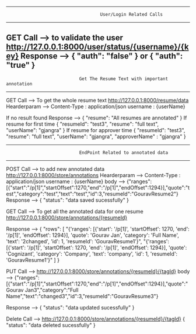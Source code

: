 -----------------------------------------------------------------------------------------------------
										User/Login Related Calls
-----------------------------------------------------------------------------------------------------	
	
GET Call --> to validate the user
http://127.0.0.1:8000/user/status/{username}/{key}
Response -->
{
    "auth": "false"
} or
{
    "auth": "true"
}
-----------------------------------------------------------------------------------------------------
								Get The Resume Text with important annotation 
-----------------------------------------------------------------------------------------------------
GET Call --> To get the whole resume text
http://127.0.0.1:8000/resume/data
Hearderparam -->
Content-Type : application/json
username : {userName}

If no result found
Response -->
{
    "resume": "All resumes are annotated"
}
If resume for first time 
{
    "resumeId": "test3",
    "resume": "full text",
    "userName": "gjangra"
}
If resume for approver time 
{
    "resumeId": "test3",
    "resume": "full text",
    "userName": "gjangra",
	"approverName" : "gjangra"
}

-----------------------------------------------------------------------------------------------------
								EndPoint Related to annotated data
-----------------------------------------------------------------------------------------------------

POST Call --> to add new annotated data 
http://127.0.0.1:8000/store/annotations
Hearderparam -->
Content-Type : application/json
username : {userName}
body -->
{"ranges":[{"start":"/p[1]","startOffset":1270,"end":"/p[1]","endOffset":1294}],"quote":"test","category":"test","text":"test","id":3,"resumeId":"GouravResume2"}
Response -->
{
    "status": "data saved sucessfully"
}


GET Call --> To get all the annotated data for one resume
http://127.0.0.1:8000/store/annotations/{resumeId}

Response -->
{
    "rows": [
        "{'ranges': [{'start': '/p[1]', 'startOffset': 1270, 'end': '/p[1]', 'endOffset': 1294}], 'quote': 'Gourav Jan', 'category': 'Full Name', 'text': '2changed', 'id': 1, 'resumeId': 'GouravResume1'}",
        "{'ranges': [{'start': '/p[1]', 'startOffset': 1270, 'end': '/p[1]', 'endOffset': 1294}], 'quote': 'Cognizant', 'category': 'Company', 'text': 'company', 'id': 1, 'resumeId': 'GouravResume1'}"
    ]
}

PUT Call --> 
http://127.0.0.1:8000/store/annotations/{resumeId}/{tagId}
body -->
{"ranges":[{"start":"/p[1]","startOffset":1270,"end":"/p[1]","endOffset":1294}],"quote":"Gourav Jan3","category":"Full Name","text":"changed3","id":3,"resumeId":"GouravResume3"}

Response -->
{
    "status": "data updated sucessfully"
}

Delete Call -->
http://127.0.0.1:8000/store/annotations/{resumeId}/{tagId}
{
    "status": "data deleted sucessfully"
}